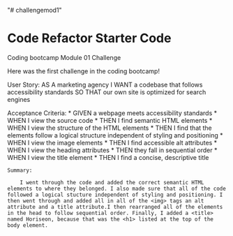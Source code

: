 "# challengemod1" 
# Code Refactor Starter Code
Coding bootcamp Module 01 Challenge

Here was the first challenge in the coding bootcamp!

User Story:
AS A marketing agency
I WANT a codebase that follows accessibility standards
SO THAT our own site is optimized for search engines

    
Acceptance Criteria:
    * GIVEN a webpage meets accessibility standards
    * WHEN I view the source code
    * THEN I find semantic HTML elements
    * WHEN I view the structure of the HTML elements
    * THEN I find that the elements follow a logical structure independent of styling and positioning
    * WHEN I view the image elements
    * THEN I find accessible alt attributes
    * WHEN I view the heading attributes
    * THEN they fall in sequential order
    * WHEN I view the title element
    * THEN I find a concise, descriptive title


    Summary:

        I went through the code and added the correct semantic HTML elements to where they belonged. I also made sure that all of the code followed a logical stucture independent of styling and positioning. I then went through and added all in all of the <img> tags an alt attribute and a title attribute.I then rearranged all of the elements in the head to follow sequential order. Finally, I added a <title> named Horiseon, because that was the <h1> listed at the top of the body element. 

